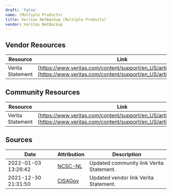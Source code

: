 ```yaml
---
draft: 'false'
name: (Multiple Products)
title: Veritas NetBackup (Multiple Products)
vendor: Veritas NetBackup
---
```


## Vendor Resources
| Resource | Link |
| --- | --- |
| Verita Statement | [https://www.veritas.com/content/support/en_US/article.100052070](https://www.veritas.com/content/support/en_US/article.100052070) |

## Community Resources
| Resource | Link |
| --- | --- |
| Verita Statement | [https://www.veritas.com/content/support/en_US/article.100052070](https://www.veritas.com/content/support/en_US/article.100052070) |


## Sources
| Date | Attribution | Description |
| --- | --- | --- |
| 2022-01-03 13:26:42 | [NCSC-NL](https://github.com/NCSC-NL/log4shell/blob/main/software/README.md) | Updated community link Verita Statement.  |
| 2021-12-30 21:31:50 | [CISAGov](https://raw.githubusercontent.com/cisagov/log4j-affected-db/develop/README.md) | Updated vendor link Verita Statement.  |
